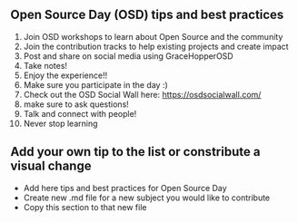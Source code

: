 ## Open Source Day (OSD) tips and best practices

1. Join OSD workshops to learn about Open Source and the community
1. Join the contribution tracks to help existing projects and create impact
1. Post and share on social media using GraceHopperOSD
1. Take notes!
1. Enjoy the experience!!
1. Make sure you participate in the day :)
1. Check out the OSD Social Wall here: https://osdsocialwall.com/
1. make sure to ask questions!
1. Talk and connect with people!
1. Never stop learning

## Add your own tip to the list or constribute a visual change

- Add here tips and best practices for Open Source Day
- Create new .md file for a new subject you would like to contribute
- Copy this section to that new file

